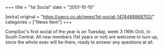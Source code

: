 +++
title = "1st Social"
date = "2001-10-10"

[extra]
original = "https://uwcs.co.uk/news/1st-social-1474488868702/"    
categories = ["News Item"]
+++

CompSoc's first social of the year is on Tuesday, week 3 (16th Oct), in South Central. All new members (1st years or not) are welcome to turn up, since the whole exec will be there, ready to answer any questions at all.

